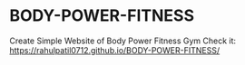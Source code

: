 # BODY-POWER-FITNESS
Create Simple Website of Body Power Fitness Gym
Check it:
https://rahulpatil0712.github.io/BODY-POWER-FITNESS/
